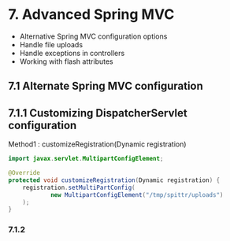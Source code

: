 # 7. Advanced Spring MVC

- Alternative Spring MVC configuration options
- Handle file uploads
- Handle exceptions in controllers
- Working with flash attributes

## 7.1 Alternate Spring MVC configuration

## 7.1.1 Customizing DispatcherServlet configuration

Method1 : customizeRegistration(Dynamic registration)

```java
import javax.servlet.MultipartConfigElement;

@Override
protected void customizeRegistration(Dynamic registration) {
    registration.setMultiPartConfig(
            new MultipartConfigElement("/tmp/spittr/uploads")
    );
}
```

### 7.1.2 